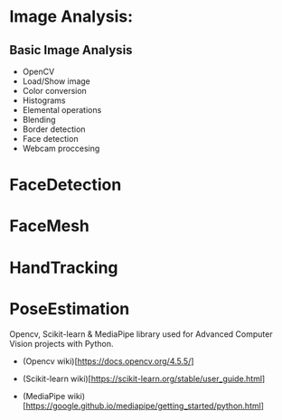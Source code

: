 # Image Analysis:
  ## Basic Image Analysis
  - OpenCV
  - Load/Show image
  - Color conversion
  - Histograms
  - Elemental operations
  - Blending
  - Border detection
  - Face detection
  - Webcam proccesing

# FaceDetection

# FaceMesh

# HandTracking

# PoseEstimation


Opencv, Scikit-learn & MediaPipe library used for Advanced Computer Vision projects with Python. 

- (Opencv wiki)[https://docs.opencv.org/4.5.5/]

- (Scikit-learn wiki)[https://scikit-learn.org/stable/user_guide.html]

- (MediaPipe wiki)[https://google.github.io/mediapipe/getting_started/python.html]
  
